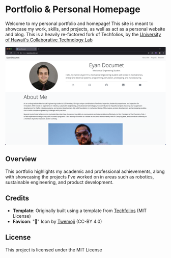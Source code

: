 # Portfolio & Personal Homepage

Welcome to my personal portfolio and homepage! This site is meant to showcase my work, skills, and projects, as well as act as a personal website and blog. This is a heavily re-factored fork of Techfolios, by the [University of Hawaii's Collaborative Technology Lab](https://csdl.ics.hawaii.edu/)

![A screenshot of the website, how meta\!](/img/meta.png)

## Overview

This portfolio highlights my academic and professional achievements, along with showcasing the projects I've worked on in areas such as robotics, sustainable engineering, and product development.

## Credits

- **Template**: Originally built using a template from [Techfolios](https://techfolios.github.io) (MIT License)
- **Favicon**: "🤖" Icon by [Twemoji](https://github.com/twitter/twemoji) (CC-BY 4.0)

## License

This project is licensed under the MIT License
